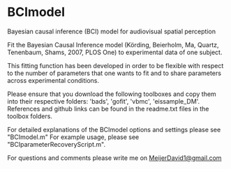 # BCImodel
Bayesian causal inference (BCI) model for audiovisual spatial perception

Fit the Bayesian Causal Inference model (Körding, Beierholm, Ma, Quartz, Tenenbaum, Shams, 2007, PLOS One) to experimental data of one subject.  

This fitting function has been developed in order to be flexible with respect to the number of parameters that one wants to fit and to share parameters across experimental conditions. 

Please ensure that you download the following toolboxes and copy them into their respective folders: 'bads', 'gofit', 'vbmc', 'eissample_DM'.
References and github links can be found in the readme.txt files in the toolbox folders.

For detailed explanations of the BCImodel options and settings please see "BCImodel.m"
For example usage, please see "BCIparameterRecoveryScript.m".

For questions and comments please write me on MeijerDavid1@gmail.com
